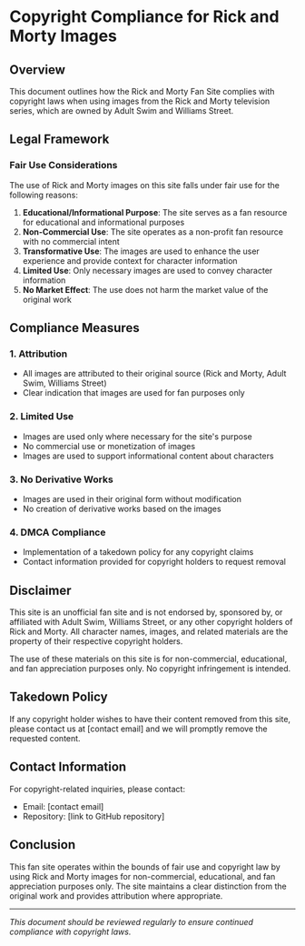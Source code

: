 # Copyright Compliance for Rick and Morty Images

## Overview

This document outlines how the Rick and Morty Fan Site complies with copyright laws when using images from the Rick and Morty television series, which are owned by Adult Swim and Williams Street.

## Legal Framework

### Fair Use Considerations

The use of Rick and Morty images on this site falls under fair use for the following reasons:

1. **Educational/Informational Purpose**: The site serves as a fan resource for educational and informational purposes
2. **Non-Commercial Use**: The site operates as a non-profit fan resource with no commercial intent
3. **Transformative Use**: The images are used to enhance the user experience and provide context for character information
4. **Limited Use**: Only necessary images are used to convey character information
5. **No Market Effect**: The use does not harm the market value of the original work

## Compliance Measures

### 1. Attribution
- All images are attributed to their original source (Rick and Morty, Adult Swim, Williams Street)
- Clear indication that images are used for fan purposes only

### 2. Limited Use
- Images are used only where necessary for the site's purpose
- No commercial use or monetization of images
- Images are used to support informational content about characters

### 3. No Derivative Works
- Images are used in their original form without modification
- No creation of derivative works based on the images

### 4. DMCA Compliance
- Implementation of a takedown policy for any copyright claims
- Contact information provided for copyright holders to request removal

## Disclaimer

This site is an unofficial fan site and is not endorsed by, sponsored by, or affiliated with Adult Swim, Williams Street, or any other copyright holders of Rick and Morty. All character names, images, and related materials are the property of their respective copyright holders.

The use of these materials on this site is for non-commercial, educational, and fan appreciation purposes only. No copyright infringement is intended.

## Takedown Policy

If any copyright holder wishes to have their content removed from this site, please contact us at [contact email] and we will promptly remove the requested content.

## Contact Information

For copyright-related inquiries, please contact:
- Email: [contact email]
- Repository: [link to GitHub repository]

## Conclusion

This fan site operates within the bounds of fair use and copyright law by using Rick and Morty images for non-commercial, educational, and fan appreciation purposes only. The site maintains a clear distinction from the original work and provides attribution where appropriate.

---

*This document should be reviewed regularly to ensure continued compliance with copyright laws.*